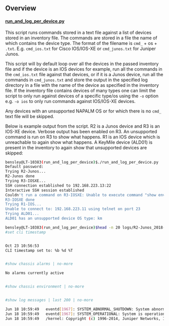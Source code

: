 ## Overview

#### [run_and_log_per_device.py](run_and_log_per_device.py)
This script runs commands stored in a text file against a list of devices  
stored in an inventory file. The commands are stored in a file the name of 
which contains the device type. The format of the filename is `cmd_` +  os + `.txt`.
E.g. `cmd_ios.txt` for Cisco IOS/IOS-XE or `cmd_junos.txt` for Juniper Junos.

This script will by default loop over all the devices in the passed inventory 
file and if the device is an IOS devices for example, run all the commands in 
the `cmd_ios.txt` file against that devices, or if it is a Junos device, run 
all the commands in `cmd_junos.txt` and store the output in the specified log 
directory in a file with the name of the device as specified in the inventory 
file. If the inventory file contains devices of many types one can limit the 
script to only run against devices of a specific type/os using the `-o` option 
e.g. `-o ios` to only run commands against IOS/IOS-XE devices.

Any devices with an unsupported NAPALM OS or for which there is no `cmd_`  
text file will be skipped.  

Below is example output from the script. R2 is a Junos device and R3 is an IOS-XE device. Verbose output has been enabled on R3. An unsupported command is run on R3 to show what happens. R1 is an IOS device which is unreachable to again show what happens. A KeyMile device (ALD01) is present in the inventory to again show that unsupported devices are skipped:
```bash
bensley@LT-10383(run_and_log_per_device)$./run_and_log_per_device.py
Default password:
Trying R2-Junos...
R2-Junos done
Trying R3-IOSXE...
SSH connection established to 192.168.223.13:22
Interactive SSH session established
Couldn't run a command on R3-IOSXE: Unable to execute command "show environment"
R3-IOSXE done
Trying R1-IOS...
Unable to connect to: 192.168.223.11 using telnet on port 23
Trying ALD01...
ALD01 has an unsupported device OS type: km
```
```bash
bensley@LT-10383(run_and_log_per_device)$head -n 20 logs/R2-Junos_2018-10-23--10-57-30.txt
#set cli timestamp


Oct 23 10:56:53
CLI timestamp set to: %b %d %T


#show chassis alarms | no-more

No alarms currently active


#show chassis environment | no-more


#show log messages | last 200 | no-more

Jun 18 10:59:49   eventd[1967]: SYSTEM_ABNORMAL_SHUTDOWN: System abnormally shut down
Jun 18 10:59:49   eventd[1967]: SYSTEM_OPERATIONAL: System is operational
Jun 18 10:59:49   /kernel: Copyright (c) 1996-2014, Juniper Networks, Inc.
```
